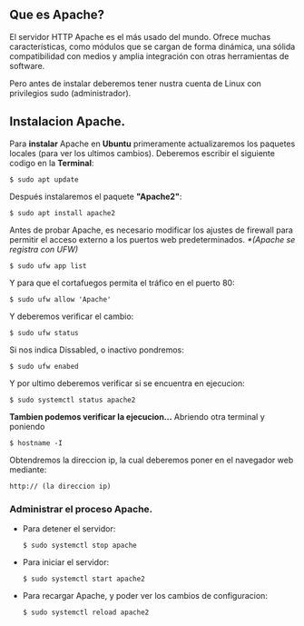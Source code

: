 ## Que es Apache?
El servidor HTTP Apache es el más usado del mundo.
Ofrece muchas características, como módulos que se cargan de forma dinámica, una sólida compatibilidad con medios y amplia integración con otras herramientas de software.

Pero antes de instalar deberemos tener nustra cuenta de Linux con privilegios sudo (administrador).

## Instalacion Apache.
Para **instalar** Apache en **Ubuntu** primeramente actualizaremos los paquetes locales (para ver los ultimos cambios). Deberemos escribir el siguiente codigo en la **Terminal**: 
```
$ sudo apt update
```
Después instalaremos el paquete **"Apache2"**:
```
$ sudo apt install apache2
```
Antes de probar Apache, es necesario modificar los ajustes de firewall para permitir el acceso externo a los puertos web predeterminados.
_*(Apache se registra con UFW)_
```
$ sudo ufw app list
```
Y para que el cortafuegos permita el tráfico en el puerto 80:
```
$ sudo ufw allow 'Apache'
```

Y deberemos verificar el cambio:
```
$ sudo ufw status
```
Si nos indica Dissabled, o inactivo pondremos:
```
$ sudo ufw enabed
```
Y por ultimo deberemos verificar si se encuentra en ejecucion:
```
$ sudo systemctl status apache2
```

**Tambien podemos verificar la ejecucion...** Abriendo otra terminal y poniendo 
```
$ hostname -I
```
Obtendremos la direccion ip, la cual deberemos poner en el navegador web mediante: 
```
http:// (la direccion ip)
```

### Administrar el proceso Apache.
- Para detener el servidor:
    ```
    $ sudo systemctl stop apache
    ```
- Para iniciar el servidor:
    ```
    $ sudo systemctl start apache2
    ```
- Para recargar Apache, y poder ver los cambios de configuracion:
    ```
    $ sudo systemctl reload apache2
    ```
